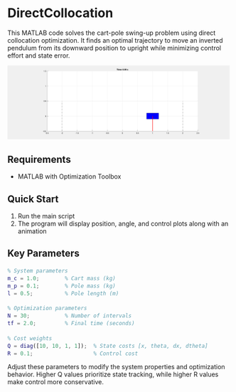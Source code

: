 # DirectCollocation

This MATLAB code solves the cart-pole swing-up problem using direct collocation optimization. It finds an optimal trajectory to move an inverted pendulum from its downward position to upright while minimizing control effort and state error.

<img src="cartpole_animation.gif" alt="Astar-map1" width="500">

## Requirements
- MATLAB with Optimization Toolbox

## Quick Start
1. Run the main script
2. The program will display position, angle, and control plots along with an animation

## Key Parameters
```matlab
% System parameters
m_c = 1.0;        % Cart mass (kg)
m_p = 0.1;        % Pole mass (kg)
l = 0.5;          % Pole length (m)

% Optimization parameters
N = 30;           % Number of intervals
tf = 2.0;         % Final time (seconds)

% Cost weights
Q = diag([10, 10, 1, 1]);  % State costs [x, theta, dx, dtheta]
R = 0.1;                   % Control cost
```

Adjust these parameters to modify the system properties and optimization behavior. Higher Q values prioritize state tracking, while higher R values make control more conservative.
